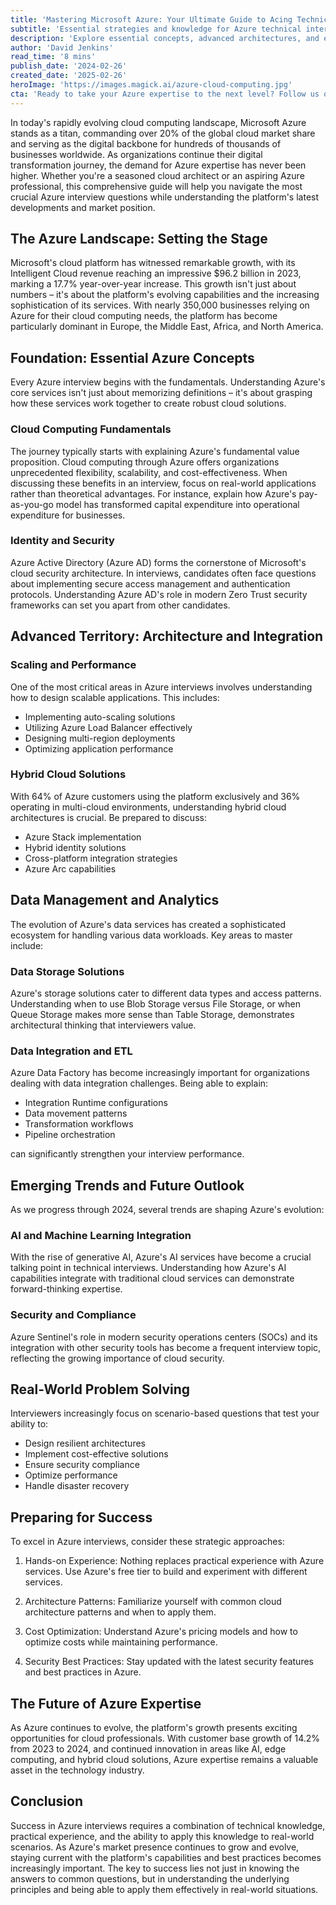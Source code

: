 ```yaml
---
title: 'Mastering Microsoft Azure: Your Ultimate Guide to Acing Technical Interviews in 2024'
subtitle: 'Essential strategies and knowledge for Azure technical interviews'
description: 'Explore essential concepts, advanced architectures, and emerging trends to ace Azure technical interviews in 2024. This comprehensive guide covers cloud fundamentals, security practices, and real-world problem-solving approaches that interviewers look for, providing you with the insights needed to master Microsoft Azure.'
author: 'David Jenkins'
read_time: '8 mins'
publish_date: '2024-02-26'
created_date: '2025-02-26'
heroImage: 'https://images.magick.ai/azure-cloud-computing.jpg'
cta: 'Ready to take your Azure expertise to the next level? Follow us on LinkedIn for daily insights, interview tips, and the latest Azure developments that will keep you ahead of the curve!'
---
```


In today's rapidly evolving cloud computing landscape, Microsoft Azure stands as a titan, commanding over 20% of the global cloud market share and serving as the digital backbone for hundreds of thousands of businesses worldwide. As organizations continue their digital transformation journey, the demand for Azure expertise has never been higher. Whether you're a seasoned cloud architect or an aspiring Azure professional, this comprehensive guide will help you navigate the most crucial Azure interview questions while understanding the platform's latest developments and market position.

## The Azure Landscape: Setting the Stage

Microsoft's cloud platform has witnessed remarkable growth, with its Intelligent Cloud revenue reaching an impressive $96.2 billion in 2023, marking a 17.7% year-over-year increase. This growth isn't just about numbers – it's about the platform's evolving capabilities and the increasing sophistication of its services. With nearly 350,000 businesses relying on Azure for their cloud computing needs, the platform has become particularly dominant in Europe, the Middle East, Africa, and North America.

## Foundation: Essential Azure Concepts

Every Azure interview begins with the fundamentals. Understanding Azure's core services isn't just about memorizing definitions – it's about grasping how these services work together to create robust cloud solutions.

### Cloud Computing Fundamentals

The journey typically starts with explaining Azure's fundamental value proposition. Cloud computing through Azure offers organizations unprecedented flexibility, scalability, and cost-effectiveness. When discussing these benefits in an interview, focus on real-world applications rather than theoretical advantages. For instance, explain how Azure's pay-as-you-go model has transformed capital expenditure into operational expenditure for businesses.

### Identity and Security

Azure Active Directory (Azure AD) forms the cornerstone of Microsoft's cloud security architecture. In interviews, candidates often face questions about implementing secure access management and authentication protocols. Understanding Azure AD's role in modern Zero Trust security frameworks can set you apart from other candidates.

## Advanced Territory: Architecture and Integration

### Scaling and Performance

One of the most critical areas in Azure interviews involves understanding how to design scalable applications. This includes:

- Implementing auto-scaling solutions
- Utilizing Azure Load Balancer effectively
- Designing multi-region deployments
- Optimizing application performance

### Hybrid Cloud Solutions

With 64% of Azure customers using the platform exclusively and 36% operating in multi-cloud environments, understanding hybrid cloud architectures is crucial. Be prepared to discuss:

- Azure Stack implementation
- Hybrid identity solutions
- Cross-platform integration strategies
- Azure Arc capabilities

## Data Management and Analytics

The evolution of Azure's data services has created a sophisticated ecosystem for handling various data workloads. Key areas to master include:

### Data Storage Solutions

Azure's storage solutions cater to different data types and access patterns. Understanding when to use Blob Storage versus File Storage, or when Queue Storage makes more sense than Table Storage, demonstrates architectural thinking that interviewers value.

### Data Integration and ETL

Azure Data Factory has become increasingly important for organizations dealing with data integration challenges. Being able to explain:

- Integration Runtime configurations
- Data movement patterns
- Transformation workflows
- Pipeline orchestration

can significantly strengthen your interview performance.

## Emerging Trends and Future Outlook

As we progress through 2024, several trends are shaping Azure's evolution:

### AI and Machine Learning Integration

With the rise of generative AI, Azure's AI services have become a crucial talking point in technical interviews. Understanding how Azure's AI capabilities integrate with traditional cloud services can demonstrate forward-thinking expertise.

### Security and Compliance

Azure Sentinel's role in modern security operations centers (SOCs) and its integration with other security tools has become a frequent interview topic, reflecting the growing importance of cloud security.

## Real-World Problem Solving

Interviewers increasingly focus on scenario-based questions that test your ability to:

- Design resilient architectures
- Implement cost-effective solutions
- Ensure security compliance
- Optimize performance
- Handle disaster recovery

## Preparing for Success

To excel in Azure interviews, consider these strategic approaches:

1. Hands-on Experience: Nothing replaces practical experience with Azure services. Use Azure's free tier to build and experiment with different services.

2. Architecture Patterns: Familiarize yourself with common cloud architecture patterns and when to apply them.

3. Cost Optimization: Understand Azure's pricing models and how to optimize costs while maintaining performance.

4. Security Best Practices: Stay updated with the latest security features and best practices in Azure.

## The Future of Azure Expertise

As Azure continues to evolve, the platform's growth presents exciting opportunities for cloud professionals. With customer base growth of 14.2% from 2023 to 2024, and continued innovation in areas like AI, edge computing, and hybrid cloud solutions, Azure expertise remains a valuable asset in the technology industry.

## Conclusion

Success in Azure interviews requires a combination of technical knowledge, practical experience, and the ability to apply this knowledge to real-world scenarios. As Azure's market presence continues to grow and evolve, staying current with the platform's capabilities and best practices becomes increasingly important. The key to success lies not just in knowing the answers to common questions, but in understanding the underlying principles and being able to apply them effectively in real-world situations.